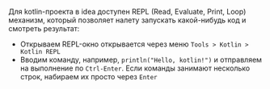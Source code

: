 Для kotlin-проекта в idea доступен REPL (Read, Evaluate, Print, Loop) механизм, который позволяет налету запускать какой-нибудь код и смотреть результат:

* Открываем REPL-окно открывается через меню `Tools > Kotlin > Kotlin REPL`
* Вводим команду, например, `println("Hello, kotlin!")` и отправляем на выполнение по `Ctrl-Enter`. Если команды занимают несколько строк, набираем их просто через `Enter`